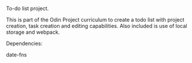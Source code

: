 To-do list project.

This is part of the Odin Project curriculum to create a todo list with project creation, task creation and editing capabilities. Also included is use of local storage and webpack.

Dependencies:

date-fns
